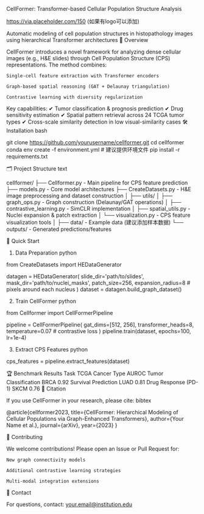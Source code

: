 CellFormer: Transformer-based Cellular Population Structure Analysis

https://via.placeholder.com/150 (如果有logo可以添加)

Automatic modeling of cell population structures in histopathology images using hierarchical Transformer architectures
📖 Overview

CellFormer introduces a novel framework for analyzing dense cellular images (e.g., H&E slides) through Cell Population Structure (CPS) representations. The method combines:

    Single-cell feature extraction with Transformer encoders

    Graph-based spatial reasoning (GAT + Delaunay triangulation)

    Contrastive learning with diversity regularization

Key capabilities:
✔ Tumor classification & prognosis prediction
✔ Drug sensitivity estimation
✔ Spatial pattern retrieval across 24 TCGA tumor types
✔ Cross-scale similarity detection in low visual-similarity cases
🛠 Installation
bash

git clone https://github.com/yourusername/cellformer.git
cd cellformer
conda env create -f environment.yml  # 建议提供环境文件
pip install -r requirements.txt

🗂 Project Structure
text

cellformer/
├── Cellformer.py               - Main pipeline for CPS feature prediction
├── models.py                   - Core model architectures
├── CreateDatasets.py           - H&E image preprocessing and dataset construction
│
├── utils/
│   ├── graph_ops.py            - Graph construction (Delaunay/GAT operations)
│   ├── contrastive_learning.py - SimCLR implementation
│   ├── spatial_utils.py        - Nuclei expansion & patch extraction
│   └── visualization.py        - CPS feature visualization tools
│
├── data/                       - Example data (建议添加样本数据)
└── outputs/                    - Generated predictions/features

🚀 Quick Start
1. Data Preparation
python

from CreateDatasets import HEDataGenerator

datagen = HEDataGenerator(
    slide_dir='path/to/slides',
    mask_dir='path/to/nuclei_masks',
    patch_size=256,
    expansion_radius=8  # pixels around each nucleus
)
dataset = datagen.build_graph_dataset()

2. Train CellFormer
python

from Cellformer import CellFormerPipeline

pipeline = CellFormerPipeline(
    gat_dims=[512, 256], 
    transformer_heads=8,
    temperature=0.07  # contrastive loss
)
pipeline.train(dataset, epochs=100, lr=1e-4)

3. Extract CPS Features
python

cps_features = pipeline.extract_features(dataset)

🏆 Benchmark Results
Task	TCGA Cancer Type	AUROC
Tumor Classification	BRCA	0.92
Survival Prediction	LUAD	0.81
Drug Response (PD-1)	SKCM	0.76
📜 Citation

If you use CellFormer in your research, please cite:
bibtex

@article{cellformer2023,
  title={CellFormer: Hierarchical Modeling of Cellular Populations via Graph-Enhanced Transformers},
  author={Your Name et al.},
  journal={arXiv},
  year={2023}
}

🤝 Contributing

We welcome contributions! Please open an Issue or Pull Request for:

    New graph connectivity models

    Additional contrastive learning strategies

    Multi-modal integration extensions

📧 Contact

For questions, contact: your.email@institution.edu
